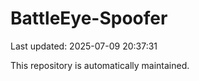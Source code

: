# BattleEye-Spoofer

Last updated: 2025-07-09 20:37:31

This repository is automatically maintained.
